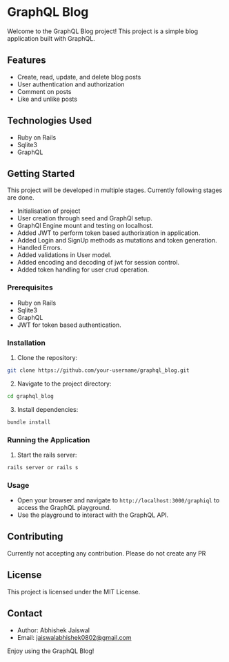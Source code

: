 # GraphQL Blog

Welcome to the GraphQL Blog project! This project is a simple blog application built with GraphQL.

## Features

- Create, read, update, and delete blog posts
- User authentication and authorization
- Comment on posts
- Like and unlike posts

## Technologies Used

- Ruby on Rails
- Sqlite3
- GraphQL

## Getting Started
  This project will be developed in multiple stages. Currently following stages are done.
  - Initialisation of project
  - User creation through seed and GraphQl setup.
  - GraphQl Engine mount and testing on localhost.
  - Added JWT to perform token based authorixation in application.
  - Added Login and SignUp methods as mutations and token generation.
  - Handled Errors.
  - Added validations in User model.
  - Added encoding and decoding of jwt for session control.
  - Added token handling for user crud operation.
### Prerequisites

- Ruby on Rails
- Sqlite3
- GraphQL
- JWT for token based authentication.

### Installation

1. Clone the repository:
  ```sh
  git clone https://github.com/your-username/graphql_blog.git
  ```
2. Navigate to the project directory:
  ```sh
  cd graphql_blog
  ```
3. Install dependencies:
  ```sh
  bundle install
  ```

### Running the Application

1. Start the rails server:
  ```sh
  rails server or rails s
  ```


### Usage

- Open your browser and navigate to `http://localhost:3000/graphiql` to access the GraphQL playground.
- Use the playground to interact with the GraphQL API.

## Contributing

Currently not accepting any contribution. Please do not create any PR

## License

This project is licensed under the MIT License.

## Contact

- Author: Abhishek Jaiswal
- Email: jaiswalabhishek0802@gmail.com

Enjoy using the GraphQL Blog!